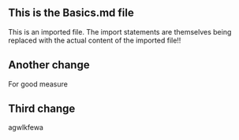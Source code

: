 ## This is the Basics.md file
This is an imported file.
The import statements are themselves being replaced with the actual content of the imported file!!

## Another change
For good measure


## Third change
agwlkfewa
